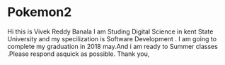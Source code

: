 # Pokemon2
Hi this is Vivek Reddy Banala
          I am Studing Digital Science in kent State University and my specilization is Software Development . I am going to complete my graduation in 2018 may.And i am ready to Summer classes .Please respond asquick as possible.
                                                  Thank you,
